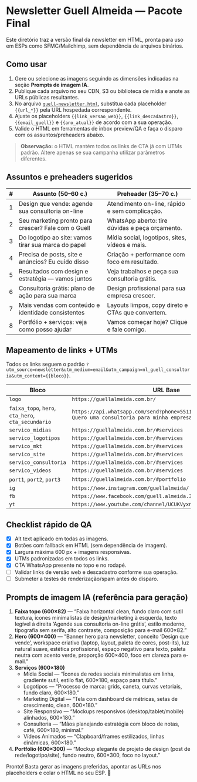 # Newsletter Guell Almeida — Pacote Final

Este diretório traz a versão final da newsletter em HTML, pronta para uso em ESPs como SFMC/Mailchimp, sem dependência de arquivos binários.

## Como usar

1. Gere ou selecione as imagens seguindo as dimensões indicadas na seção **Prompts de imagem IA**.
2. Publique cada arquivo no seu CDN, S3 ou biblioteca de mídia e anote as URLs públicas resultantes.
3. No arquivo [`guell-newsletter.html`](guell-newsletter.html), substitua cada placeholder `{{url_*}}` pela URL hospedada correspondente.
4. Ajuste os placeholders `{{link_versao_web}}`, `{{link_descadastro}}`, `{{email_guell}}` e `{{ano_atual}}` de acordo com a sua operação.
5. Valide o HTML em ferramentas de inbox preview/QA e faça o disparo com os assuntos/preheaders abaixo.

> **Observação:** o HTML mantém todos os links de CTA já com UTMs padrão. Altere apenas se sua campanha utilizar parâmetros diferentes.

## Assuntos e preheaders sugeridos

| # | Assunto (50–60 c.) | Preheader (35–70 c.) |
|---|--------------------|-----------------------|
| 1 | Design que vende: agende sua consultoria on-line | Atendimento on-line, rápido e sem complicação. |
| 2 | Seu marketing pronto para crescer? Fale com o Guell | WhatsApp aberto: tire dúvidas e peça orçamento. |
| 3 | Do logotipo ao site: vamos tirar sua marca do papel | Mídia social, logotipos, sites, vídeos e mais. |
| 4 | Precisa de posts, site e anúncios? Eu cuido disso | Criação + performance com foco em resultado. |
| 5 | Resultados com design e estratégia — vamos juntos | Veja trabalhos e peça sua consultoria grátis. |
| 6 | Consultoria grátis: plano de ação para sua marca | Design profissional para sua empresa crescer. |
| 7 | Mais vendas com conteúdo e identidade consistentes | Layouts limpos, copy direto e CTAs que convertem. |
| 8 | Portfólio + serviços: veja como posso ajudar | Vamos começar hoje? Clique e fale comigo. |

## Mapeamento de links + UTMs

Todos os links seguem o padrão `?utm_source=newsletter&utm_medium=email&utm_campaign=nl_guell_consultoria&utm_content={{bloco}}`.

| Bloco | URL Base |
|-------|----------|
| `logo` | `https://guellalmeida.com.br/` |
| `faixa_topo`, `hero`, `cta_hero`, `cta_secundario` | `https://api.whatsapp.com/send?phone=5511985830211&text=Olá! Quero uma consultoria para minha empresa.` |
| `servico_midias` | `https://guellalmeida.com.br/#services` |
| `servico_logotipos` | `https://guellalmeida.com.br/#services` |
| `servico_mkt` | `https://guellalmeida.com.br/#services` |
| `servico_site` | `https://guellalmeida.com.br/#services` |
| `servico_consultoria` | `https://guellalmeida.com.br/#services` |
| `servico_videos` | `https://guellalmeida.com.br/#services` |
| `port1`, `port2`, `port3` | `https://guellalmeida.com.br/#portfolio` |
| `ig` | `https://www.instagram.com/guellalmeida/` |
| `fb` | `https://www.facebook.com/guell.almeida.3` |
| `yt` | `https://www.youtube.com/channel/UCUKVyxn5psJhLyxjn3c33qg/videos` |

## Checklist rápido de QA

- [x] Alt text aplicado em todas as imagens.
- [x] Botões com fallback em HTML (sem dependência de imagem).
- [x] Largura máxima 600&nbsp;px + imagens responsivas.
- [x] UTMs padronizadas em todos os links.
- [x] CTA WhatsApp presente no topo e no rodapé.
- [ ] Validar links de versão web e descadastro conforme sua operação.
- [ ] Submeter a testes de renderização/spam antes do disparo.

## Prompts de imagem IA (referência para geração)

1. **Faixa topo (600×82)** — “Faixa horizontal clean, fundo claro com sutil textura, ícones minimalistas de design/marketing à esquerda, texto legível à direita ‘Agende sua consultoria on-line grátis’, estilo moderno, tipografia sem serifa, alto contraste, composição para e-mail 600×82.”
2. **Hero (600×400)** — “Banner hero para newsletter, conceito ‘Design que vende’, workspace criativo (laptop, layout, paleta de cores, post-its), luz natural suave, estética profissional, espaço negativo para texto, paleta neutra com acento verde, proporção 600×400, foco em clareza para e-mail.”
3. **Serviços (600×180)**
   - Mídia Social — “Ícones de redes sociais minimalistas em linha, gradiente sutil, estilo flat, 600×180, espaço para título.”
   - Logotipos — “Processo de marca: grids, caneta, curvas vetoriais, fundo claro, 600×180.”
   - Marketing Digital — “Tela com dashboard de métricas, setas de crescimento, clean, 600×180.”
   - Site Responsivo — “Mockups responsivos (desktop/tablet/mobile) alinhados, 600×180.”
   - Consultoria — “Mãos planejando estratégia com bloco de notas, café, 600×180, minimal.”
   - Vídeos Animados — “Clapboard/frames estilizados, linhas dinâmicas, 600×180.”
4. **Portfólio (600×300)** — “Mockup elegante de projeto de design (post de rede/logotipo/site), fundo neutro, 600×300, foco no layout.”

Pronto! Basta gerar as imagens preferidas, apontar as URLs nos placeholders e colar o HTML no seu ESP. 🚀
